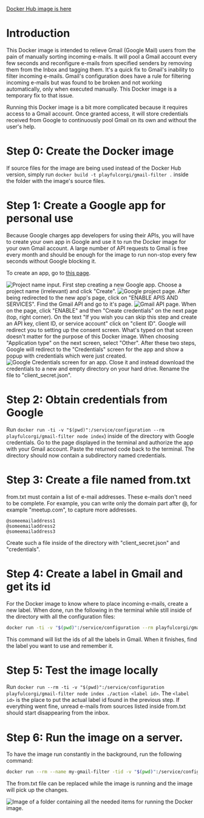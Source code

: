 [Docker Hub image is here](https://hub.docker.com/r/playfulcorgi/gmail-filter/)

# Introduction
This Docker image is intended to relieve Gmail (Google Mail) users from the pain of manually sorting incoming e-mails. It will pool a Gmail account every few seconds and reconfigure e-mails from specified senders by removing them from the Inbox and tagging them. It's a quick fix to Gmail's inability to filter incoming e-mails. Gmail's configuration does have a rule for filtering incoming e-mails but was found to be broken and not working automatically, only when executed manually. This Docker image is a temporary fix to that issue.

Running this Docker image is a bit more complicated because it requires access to a Gmail account. Once granted access, it will store credentials received from Google to continuously pool Gmail on its own and without the user's help.

# Step 0: Create the Docker image
If source files for the image are being used instead of the Docker Hub version, simply run `docker build -t playfulcorgi/gmail-filter .` inside the folder with the image's source files.

# Step 1: Create a Google app for personal use
Because Google charges app developers for using their APIs, you will have to create your own app in Google and use it to run the Docker image for your own Gmail account. A large number of API requests to Gmail is free every month and should be enough for the image to run non-stop every few seconds without Google blocking it.

To create an app, go to [this page](https://console.developers.google.com/projectcreate).

![Project name input. First step creating a new Google app.](https://gottocode.com/media/google-developers-new-project-step-1.png "Step 1")
Choose a project name (irrelevant) and click "Create".
![Google project page.](https://gottocode.com/media/google-developers-new-project-step-2.png "Step 2")
After being redirected to the new app's page, click on "ENABLE APIS AND SERVICES". Find the Gmail API and go to it's page.
![Gmail API page.](https://gottocode.com/media/google-developers-new-project-step-3.png "Step 3")
When on the page, click "ENABLE" and then "Create credentials" on the next page (top, right corner).
On the text "If you wish you can skip this step and create an API key, client ID, or service account" click on "client ID". Google will redirect you to setting up the consent screen. What's typed on that screen doesn't matter for the purpose of this Docker image. When choosing "Application type" on the next screen, select "Other". After these two steps, Google will redirect to the "Credentials" screen for the app and show a popup with credentials which were just created.
![Google Credentials screen for an app.](https://gottocode.com/media/google-developers-new-project-step-4.png "Step 4")
Close it and instead download the credentials to a new and empty directory on your hard drive. Rename the file to "client_secret.json".

# Step 2: Obtain credentials from Google
Run `docker run -ti -v "$(pwd)":/service/configuration --rm playfulcorgi/gmail-filter node index`) inside of the directory with Google credentials. Go to the page displayed in the terminal and authorize the app with your Gmail account. Paste the returned code back to the terminal. The directory should now contain a subdirectory named credentials.

# Step 3: Create a file named from.txt
from.txt must contain a list of e-mail addresses. These e-mails don't need to be complete. For example, you can write only the domain part after @, for example "meetup.com", to capture more addresses.
```text
@someemailaddress1
@someemailaddress2
@someemailaddress3
```
Create such a file inside of the directory with "client_secret.json" and "credentials".

# Step 4: Create a label in Gmail and get its id
For the Docker image to know where to place incoming e-mails, create a new label. When done, run the following in the terminal while still inside of the directory with all the configuration files:
```bash
docker run -ti -v "$(pwd)":/service/configuration --rm playfulcorgi/gmail-filter node index ./labels
```
This command will list the ids of all the labels in Gmail. When it finishes, find the label you want to use and remember it.

# Step 5: Test the image locally
Run `docker run --rm -ti -v "$(pwd)":/service/configuration playfulcorgi/gmail-filter node index ./action <label id>`. The `<label id>` is the place to put the actual label id found in the previous step. If everything went fine, unread e-mails from sources listed inside from.txt should start disappearing from the inbox.

# Step 6: Run the image on a server.
To have the image run constantly in the background, run the following command:
```bash
docker run --rm --name my-gmail-filter -tid -v "$(pwd)":/service/configuration playfulcorgi/gmail-filter node index ./action <label id>`
```

The from.txt file can be replaced while the image is running and the image will pick up the changes.

![Image of a folder containing all the needed items for running the Docker image.](https://gottocode.com/media/google-developers-new-project-step-5.png "Final directory contents.")